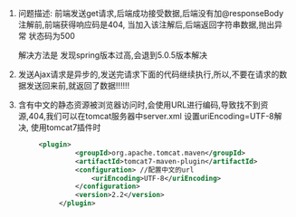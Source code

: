 1. 问题描述: 前端发送get请求,后端成功接受数据,后端没有加@responseBody注解前,前端获得响应码是404, 当加入该注解后,后端返回字符串数据,抛出异常 状态码为500

   解决方法是 发现spring版本过高,会退到5.0.5版本解决

2. 发送Ajax请求是异步的,发送完请求下面的代码继续执行,所以,不要在请求的数据发送回来前,就返回了数据!!!!!!

3. 含有中文的静态资源被浏览器访问时,会使用URL进行编码,导致找不到资源,404,我们可以在tomcat服务器中server.xml 设置uriEncoding=UTF-8解决, 使用tomcat7插件时

   ```xml
   		<plugin>
                 <groupId>org.apache.tomcat.maven</groupId>
                 <artifactId>tomcat7-maven-plugin</artifactId>
                 <configuration> //配置中文的url
                     <uriEncoding>UTF-8</uriEncoding>
                 </configuration>
                 <version>2.2</version>
             </plugin>
   ```

   

